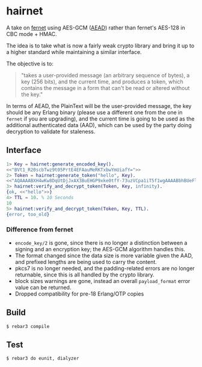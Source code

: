 hairnet
=====

A take on [fernet](https://github.com/fernet/fernet-erl) using AES-GCM
([AEAD](https://en.wikipedia.org/wiki/Authenticated_encryption))
rather than fernet's AES-128 in CBC mode + HMAC.

The idea is to take what is now a fairly weak crypto library and bring
it up to a higher standard while maintaining a similar interface.

The objective is to:

> "takes a user-provided message (an arbitrary sequence of
> bytes), a key (256 bits), and the current time, and produces a token, which
> contains the message in a form that can't be read or altered without the key."

In terms of AEAD, the PlainText will be the user-provided message, the key
should be any Erlang binary (please use a different one from the one in
`fernet` if you are upgrading), and the current time is going to be used as
the additional authenticated data (AAD), which can be used by the party
doing decryption to validate for staleness.


## Interface

```erlang
1> Key = hairnet:generate_encoded_key().
<<"BVt1_R20scbTwz9t05PrtE4EFAauMeRKTxbwYmUiafY=">>
2> Token = hairnet:generate_token("hello", Key).
<<"AQAAAABXH4wKw8DqUtDjJxAX3BuEHGP9xke0tfY-73uzVCpa1iT5f1wgAAAABbhBUeFl">>
3> hairnet:verify_and_decrypt_token(Token, Key, infinity).
{ok, <<"hello">>}
4> TTL = 10. % 10 Seconds
10
5> hairnet:verify_and_decrypt_token(Token, Key, TTL).
{error, too_old}
```

### Difference from fernet

- `encode_key/2` is gone, since there is no longer a distinction between
  a signing and an encryption key; the AES-GCM algorithm handles this.
- The format changed since the data size is more variable given the AAD,
  and prefixed lengths are being used to carry the content.
- pkcs7 is no longer needed, and the padding-related errors are no longer
  returnable, since this is all handled by the crypto library.
- block sizes warnings are gone, instead an overall `payload_format`
  error value can be returned.
- Dropped compatibility for pre-18 Erlang/OTP copies

Build
-----

    $ rebar3 compile

Test
----

    $ rebar3 do eunit, dialyzer
